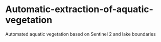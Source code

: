 # Automatic-extraction-of-aquatic-vegetation
Automated aquatic vegetation based on Sentinel 2 and lake boundaries

